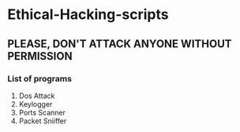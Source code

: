 # Ethical-Hacking-scripts

## PLEASE, DON'T ATTACK ANYONE WITHOUT PERMISSION

### List of programs

1. Dos Attack
2. Keylogger
3. Ports Scanner
4. Packet Sniiffer
